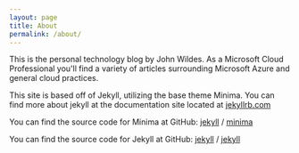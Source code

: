 ```yaml
---
layout: page
title: About
permalink: /about/
---
```

This is the personal technology blog by John Wildes.  As a Microsoft Cloud Professional you'll find a variety of articles surrounding Microsoft Azure and general cloud practices.  

This site is based off of Jekyll, utilizing the base theme Minima. You can find more about jekyll at the documentation site located at [jekyllrb.com](https://jekyllrb.com/)

You can find the source code for Minima at GitHub:
[jekyll][jekyll-organization] /
[minima](https://github.com/jekyll/minima)

You can find the source code for Jekyll at GitHub:
[jekyll][jekyll-organization] /
[jekyll](https://github.com/jekyll/jekyll)

[jekyll-organization]: https://github.com/jekyll
